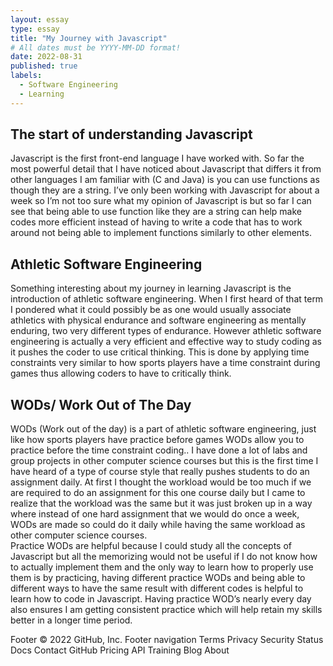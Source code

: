 ```yaml
---
layout: essay
type: essay
title: "My Journey with Javascript"
# All dates must be YYYY-MM-DD format!
date: 2022-08-31
published: true
labels:
  - Software Engineering
  - Learning
---
```


## The start of understanding Javascript

Javascript is the first front-end language I have worked with. So far the most powerful detail that I have noticed about Javascript that differs it from other languages I am familiar with (C and Java) is you can use functions as though they are a string.
I’ve only been working with Javascript for about a week so I’m not too sure what my opinion of Javascript is but so far I can see that being able to use function like they are a string can help make codes more efficient instead of having to write a code 
that has to work around not being able to implement functions similarly to other elements. 

## Athletic Software Engineering
Something interesting about my journey in learning Javascript is the introduction of athletic software engineering. When I first heard of that term I pondered what it could possibly be as one would usually associate athletics with physical endurance and 
software engineering as mentally enduring, two very different types of endurance. However athletic software engineering is actually a very efficient and effective way to study coding as it pushes the coder to use critical thinking. This is done by applying 
time constraints very similar to how sports players have a time constraint during games thus allowing coders to have to critically think. 

## WODs/ Work Out of The Day

WODs (Work out of the day) is a part of athletic software engineering, just like how sports players have practice before games WODs allow you to practice before the time constraint coding.. I have done a lot of labs and group projects in other computer 
science courses but this is the first time I have heard of a type of course style that really pushes students to do an assignment daily. At first I thought the workload would be too much if we are required to do an assignment for this one course daily but 
I came to realize that the workload was the same but it was just broken up in a way where instead of one hard assignment that we would do once a week, WODs are made so could do it daily while having the same workload as other computer science courses.  
Practice WODs are helpful because I could study all the concepts of Javascript but all the memorizing would not be useful if I do not know how to actually implement them and the only way to learn how to properly use them is by practicing, having different 
practice WODs and being able to different ways to have the same result with different codes is helpful to learn how to code in Javascript. Having practice WOD’s nearly every day also ensures I am getting consistent practice which will help retain my skills better in a longer time period.  


Footer
© 2022 GitHub, Inc.
Footer navigation
Terms
Privacy
Security
Status
Docs
Contact GitHub
Pricing
API
Training
Blog
About
